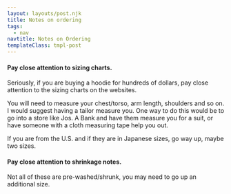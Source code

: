 ```yaml
---
layout: layouts/post.njk
title: Notes on ordering
tags:
  - nav
navtitle: Notes on Ordering
templateClass: tmpl-post
---
```

<div class="col col-sm-8">

<h4>Pay close attention to sizing charts.</h4>
Seriously, if you are buying a hoodie for hundreds of dollars, pay close attention to the sizing charts on the websites.

You will need to measure your chest/torso, arm length, shoulders and so on. I would suggest having a tailor measure you. One way to do this would be to go into a store like Jos. A Bank and have them measure you for a suit, or have someone with a cloth measuring tape help you out.

If you are from the U.S. and if they are in Japanese sizes, go way up, maybe two sizes.

<h4>Pay close attention to shrinkage notes.</h4>
Not all of these are pre-washed/shrunk, you may need to go up an additional size.


</p>

</div>
